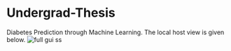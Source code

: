 # Undergrad-Thesis
Diabetes Prediction through Machine Learning. The local host view is given below.
![full gui ss](https://github.com/Raiyan-Maksud/Undergrad-Thesis/assets/87966108/8bac3741-150c-42bf-b166-0ffcbc58aea6)
